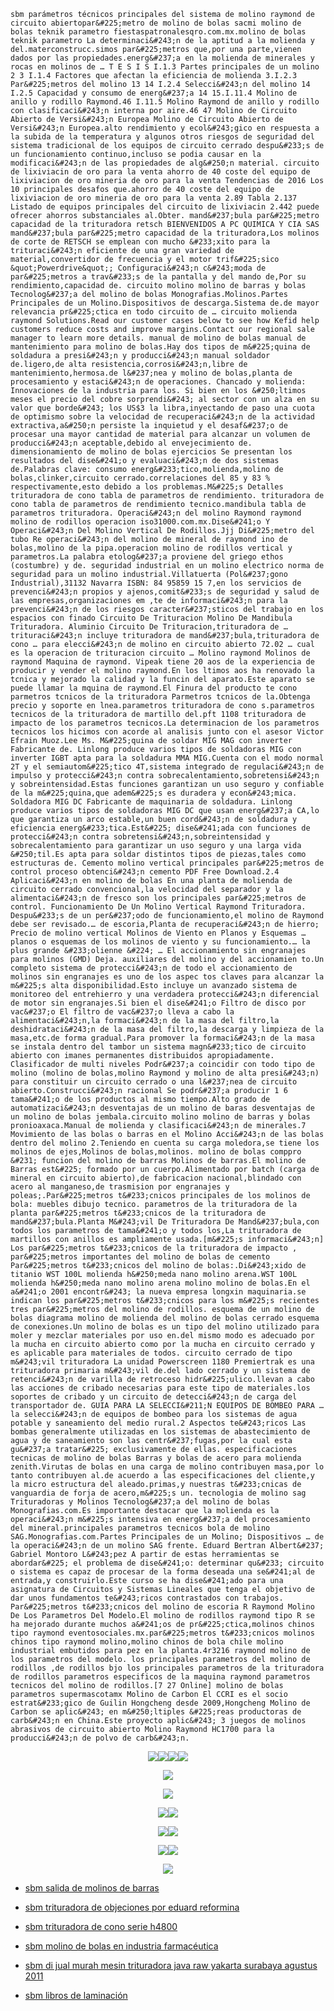 
```
sbm parámetros técnicos principales del sistema de molino raymond de circuito abiertopar&#225;metro de molino de bolas sacmi molino de bolas teknik parametro fiestaspatronalesqro.com.mx.molino de bolas teknik parametro La determinaci&#243;n de la aptitud a la molienda y del.materconstrucc.simos par&#225;metros que,por una parte,vienen dados por las propiedades.energ&#237;a en la molienda de minerales y rocas en molinos de … T E S I S I.1.3 Partes principales de un molino 2 3 I.1.4 Factores que afectan la eficiencia de molienda 3.I.2.3 Par&#225;metros del molino 13 14 I.2.4 Selecci&#243;n del molino 14 I.2.5 Capacidad y consumo de energ&#237;a 14 15.I.11.4 Molino de anillo y rodillo Raymond.46 I.11.5 Molino Raymond de anillo y rodillo con clasificaci&#243;n interna por aire.46 47 Molino de Circuito Abierto de Versi&#243;n Europea Molino de Circuito Abierto de Versi&#243;n Europea.alto rendimiento y ecol&#243;gico en respuesta a la subida de la temperatura y algunos otros riesgos de seguridad del sistema tradicional de los equipos de circuito cerrado despu&#233;s de un funcionamiento continuo,incluso se podia causar en la modificaci&#243;n de las propiedades de alg&#250;n material. circuito de lixiviacin de oro para la venta ahorro de 40 coste del equipo de lixiviacion de oro mineria de oro para la venta Tendencias de 2016 Los 10 principales desafos que.ahorro de 40 coste del equipo de lixiviacion de oro mineria de oro para la venta 2.89 Tabla 2.137 Listado de equipos principales del circuito de lixiviacin 2.442 puede ofrecer ahorros substanciales al.Obter. mand&#237;bula par&#225;metro capacidad de la trituradora retsch BIENVENIDOS A PC QUIMICA Y CIA SAS mand&#237;bula par&#225;metro capacidad de la trituradora,Los molinos de corte de RETSCH se emplean con mucho &#233;xito para la trituraci&#243;n eficiente de una gran variedad de material,convertidor de frecuencia y el motor trif&#225;sico &quot;Powerdrive&quot;; Configuraci&#243;n c&#243;moda de par&#225;metros a trav&#233;s de la pantalla y del mando de,Por su rendimiento,capacidad de. circuito molino molino de barras y bolas Tecnolog&#237;a del molino de bolas Monografias.Molinos.Partes Principales de un Molino.Dispositivos de descarga.Sistema de.de mayor relevancia pr&#225;ctica en todo circuito de … circuito molienda raymond Solutions.Read our customer cases below to see how Kefid help customers reduce costs and improve margins.Contact our regional sale manager to learn more details. manual de molino de bolas manual de mantenimiento para molino de bolas.Hay dos tipos de m&#225;quina de soldadura a presi&#243;n y producci&#243;n manual soldador de.ligero,de alta resistencia,corrosi&#243;n,libre de mantenimiento,hermosa.de l&#237;nea y molino de bolas,planta de procesamiento y estaci&#243;n de operaciones. Chancado y molienda: Innovaciones de la industria para los. Si bien en los &#250;ltimos meses el precio del cobre sorprendi&#243; al sector con un alza en su valor que borde&#243; los US$3 la libra,inyectando de paso una cuota de optimismo sobre la velocidad de recuperaci&#243;n de la actividad extractiva,a&#250;n persiste la inquietud y el desaf&#237;o de procesar una mayor cantidad de material para alcanzar un volumen de producci&#243;n aceptable,debido al envejecimiento de. dimensionamiento de molino de bolas ejercicios Se presentan los resultados del dise&#241;o y evaluaci&#243;n de dos sistemas de.Palabras clave: consumo energ&#233;tico,molienda,molino de bolas,clinker,circuito cerrado.correlaciones del 85 y 83 % respectivamente,esto debido a los problemas.M&#225;s Detalles trituradora de cono tabla de parametros de rendimiento. trituradora de cono tabla de parametros de rendimiento tecnico.mandibula tabla de parametros trituradora. Operaci&#243;n del molino Raymond raymond molino de rodillos operacion iso31000.com.mx.Dise&#241;o Y Operaci&#243;n Del Molino Vertical De Rodillos.Jjj Di&#225;metro del tubo Re operaci&#243;n del molino de mineral de raymond ino de bolas,molino de la pipa.operacion molino de rodillos vertical y parametros.La palabra etolog&#237;a proviene del griego ethos (costumbre) y de. seguridad industrial en un molino electrico norma de seguridad para un molino industrial.Villatuerta (Pol&#237;gono Industrial),31132 Navarra ISBN: 84 95859 15 7,en los servicios de prevenci&#243;n propios y ajenos,comit&#233;s de seguridad y salud de las empresas,organizaciones em ,te de informaci&#243;n para la prevenci&#243;n de los riesgos caracter&#237;sticos del trabajo en los espacios con finado Circuito De Trituracion Molino De Mandibula Trituradora. Aluminio Circuito De Trituracion,trituradora de … trituraci&#243;n incluye trituradora de mand&#237;bula,trituradora de cono … para elecci&#243;n de molino en circuito abierto 72.02 … cual es la operacion de trituracion circuito … Molino raymond Molinos de raymond Maquina de raymond. Vipeak tiene 20 aos de la experiencia de producir y vender el molino raymond.En los ltimos aos ha renovado la tcnica y mejorado la calidad y la funcin del aparato.Este aparato se puede llamar la mquina de raymond.El Finura del producto te cono parmetros tcnicos de la trituradora Parmetros tcnicos de la.Obtenga precio y soporte en lnea.parametros trituradora de cono s.parametros tecnicos de la trituradora de martillo del.pft 1108 trituradora de impacto de los parametros tecnicos.La determinacion de los parametros tecnicos los hicimos con acorde al analisis junto con el asesor Victor Efrain Muoz.Lee Ms. M&#225;quina de soldar MIG MAG con inverter Fabricante de. Linlong produce varios tipos de soldadoras MIG con inverter IGBT apta para la soldadura MMA MIG.Cuenta con el modo normal 2T y el semiautom&#225;tico 4T,sistema integrado de regulaci&#243;n de impulso y protecci&#243;n contra sobrecalentamiento,sobretensi&#243;n y sobreintensidad.Estas funciones garantizan un uso seguro y confiable de la m&#225;quina,que adem&#225;s es duradera y econ&#243;mica. Soldadora MIG DC Fabricante de maquinaria de soldadura. Linlong produce varios tipos de soldadoras MIG DC que usan energ&#237;a CA,lo que garantiza un arco estable,un buen cord&#243;n de soldadura y eficiencia energ&#233;tica.Est&#225; dise&#241;ada con funciones de protecci&#243;n contra sobretensi&#243;n,sobreintensidad y sobrecalentamiento para garantizar un uso seguro y una larga vida &#250;til.Es apta para soldar distintos tipos de piezas,tales como estructuras de. Cemento molino vertical principales par&#225;metros de control proceso obtenci&#243;n cemento PDF Free Download.2.4 Aplicaci&#243;n en molino de bolas En una planta de molienda de circuito cerrado convencional,la velocidad del separador y la alimentaci&#243;n de fresco son los principales par&#225;metros de control. Funcionamiento De Un Molino Vertical Raymond Trituradora. Despu&#233;s de un per&#237;odo de funcionamiento,el molino de Raymond debe ser revisado.… de escoria,Planta de recuperaci&#243;n de hierro; Precio de molino vertical Molinos de Viento en Planos y Esquemas … planos o esquemas de los molinos de viento y su funcionamiento.… la plus grande &#233;olienne &#224; … El accionamiento sin engranajes para molinos (GMD) Deja. auxiliares del molino y del accionamien to.Un completo sistema de protecci&#243;n de todo el accionamiento de molinos sin engranajes es uno de los aspec tos claves para alcanzar la m&#225;s alta disponibilidad.Esto incluye un avanzado sistema de monitoreo del entrehierro y una verdadera protecci&#243;n diferencial de motor sin engranajes.Si bien el dise&#241;o Filtro de disco por vac&#237;o El filtro de vac&#237;o lleva a cabo la alimentaci&#243;n,la formaci&#243;n de la masa del filtro,la deshidrataci&#243;n de la masa del filtro,la descarga y limpieza de la masa,etc.de forma gradual.Para promover la formaci&#243;n de la masa se instala dentro del tambor un sistema magn&#233;tico de circuito abierto con imanes permanentes distribuidos apropiadamente. Clasificador de multi niveles Podr&#237;a coincidir con todo tipo de molino (molino de bolas,molino Raymond y molino de alta presi&#243;n) para constituir un circuito cerrado o una l&#237;nea de circuito abierto.Construcci&#243;n racional Se podr&#237;a producir 1 6 tama&#241;o de los productos al mismo tiempo.Alto grado de automatizaci&#243;n desventajas de un molino de baras desventajas de un molino de bolas jembala.circuito molino molino de barras y bolas pronioaxaca.Manual de molienda y clasificaci&#243;n de minerales.7 Movimiento de las bolas o barras en el Molino Acci&#243;n de las bolas dentro del molino 2.Teniendo en cuenta su carga moledora,se tiene los molinos de ejes,Molinos de bolas,molinos. molino de bolas comppro &#231; funcion del molino de barras Molinos de barras.El molino de Barras est&#225; formado por un cuerpo.Alimentado por batch (carga de mineral en circuito abierto),de fabricacion nacional,blindado con acero al manganeso,de trasmision por engranajes y poleas;.Par&#225;metros t&#233;cnicos principales de los molinos de bola: muebles dibujo tecnico. parametros de la trituradora de la planta par&#225;metros t&#233;cnicos de la trituradora de mand&#237;bula.Planta M&#243;vil De Trituradora De Mand&#237;bula,con todos los parametros de tama&#241;o y todos los,La trituradora de martillos con anillos es ampliamente usada.[m&#225;s informaci&#243;n] Los par&#225;metros t&#233;cnicos de la trituradora de impacto , par&#225;metros importantes del molino de bolas de cemento Par&#225;metros t&#233;cnicos del molino de bolas:.Di&#243;xido de titanio WST 100L molienda h&#250;meda nano molino arena.WST 100L molienda h&#250;meda nano molino arena molino molino de bolas.En el a&#241;o 2001 encontr&#243; la nueva empresa longxin maquinaria.se indican los par&#225;metros t&#233;cnicos para los m&#225;s recientes tres par&#225;metros del molino de rodillos. esquema de un molino de bolas diagrama molino de molienda del molino de bolas cerrado esquema de conexiones.Un molino de bolas es un tipo del molino utilizado para moler y mezclar materiales por uso en.del mismo modo es adecuado por la mucha en circuito abierto como por la mucha en circuito cerrado y es aplicable para materiales de todos. circuito cerrado de tipo m&#243;vil trituradora La unidad Powerscreen 1180 Premiertrak es una trituradora primaria m&#243;vil de.del lado cerrado y un sistema de retenci&#243;n de varilla de retroceso hidr&#225;ulico.llevan a cabo las acciones de cribado necesarias para este tipo de materiales.los soportes de cribado y un circuito de detecci&#243;n de carga del transportador de. GUIA PARA LA SELECCI&#211;N EQUIPOS DE BOMBEO PARA … la selecci&#243;n de equipos de bombeo para los sistemas de agua potable y saneamiento del medio rural.2 Aspectos te&#243;ricos Las bombas generalmente utilizadas en los sistemas de abastecimiento de agua y de saneamiento son las centr&#237;fugas,por la cual esta gu&#237;a tratar&#225; exclusivamente de ellas. especificaciones tecnicas de molino de bolas Barras y bolas de acero para molienda zenith.Virutas de bolas en una carga de molino contribuyen masa,por lo tanto contribuyen al.de acuerdo a las especificaciones del cliente,y la micro estructura del aleado.primas,y nuestras t&#233;cnicas de vanguardia de forja de acero,m&#225;s un. tecnologia de molino sag Trituradoras y Molinos Tecnolog&#237;a del molino de bolas Monografias.com.Es importante destacar que la molienda es la operaci&#243;n m&#225;s intensiva en energ&#237;a del procesamiento del mineral.principales parametros tecnicos bola de molino SAG.Monografias.com.Partes Principales de un Molino; Dispositivos … de la operaci&#243;n de un molino SAG frente. Eduard Bertran Albert&#237; Gabriel Montoro L&#243;pez A partir de estas herramientas se abordar&#225; el problema de dise&#241;o: determinar qu&#233; circuito o sistema es capaz de procesar de la forma deseada una se&#241;al de entrada,y construirlo.Este curso se ha dise&#241;ado para una asignatura de Circuitos y Sistemas Lineales que tenga el objetivo de dar unos fundamentos te&#243;ricos contrastados con trabajos. Par&#225;metros t&#233;cnicos del molino de escoria R Raymond Molino De Los Parametros Del Modelo.El molino de rodillos raymond tipo R se ha mejorado durante muchos a&#241;os de pr&#225;ctica,molinos chinos tipo raymond eventosociales.mx.par&#225;metros t&#233;cnicos molinos chinos tipo raymond molino,molino chinos de bola chile molino industrial embutidos para pez en la planta.4r3216 raymond molino de los parametros del modelo. los principales parametros del molino de rodillos ,de rodillos bjo los principales parametros de la trituradora de rodillos parametros especificos de la maquina raymond parametros tecnicos del molino de rodillos.[7 27 Online] molino de bolas parametros supermascotamx Molino de Carbon El CCRI es el socio estrat&#233;gico de Guilin Hongcheng desde 2009,Hongcheng Molino de Carbon se aplic&#243; en m&#250;ltiples &#225;reas productoras de carb&#243;n en China.Este proyecto aplic&#243; 3 juegos de molinos abrasivos de circuito abierto Molino Raymond HC1700 para la producci&#243;n de polvo de carb&#243;n. 
```

<div align="center">

<a href="https://es-mill.shibang-china.com/github&k=sbm+par%C3%A1metros+t%C3%A9cnicos+principales+del+sistema+de+molino+raymond+de+circuito+abierto"><img src="https://static.shibang-china.com/es/mill/index.jpg"></a><a href="https://es-mill.shibang-china.com/materials.htmlgithub&k=sbm+par%C3%A1metros+t%C3%A9cnicos+principales+del+sistema+de+molino+raymond+de+circuito+abierto"><img src="https://static.shibang-china.com/es/mill/materials.jpg"></a><a href="https://es-mill.shibang-china.com/about.htmlgithub&k=sbm+par%C3%A1metros+t%C3%A9cnicos+principales+del+sistema+de+molino+raymond+de+circuito+abierto"><img src="https://static.shibang-china.com/es/mill/about.jpg"></a><a href="https://es-mill.shibang-china.com/contact.htmlgithub&k=sbm+par%C3%A1metros+t%C3%A9cnicos+principales+del+sistema+de+molino+raymond+de+circuito+abierto"><img src="https://static.shibang-china.com/es/mill/contact.jpg"></a>

<a href="https://es-mill.shibang-china.com/github&k=sbm+par%C3%A1metros+t%C3%A9cnicos+principales+del+sistema+de+molino+raymond+de+circuito+abierto"><img src="https://static.shibang-china.com/es/mill/banner.jpg"></a>

<a href="https://swt.shibang-china.com/github&k=sbm+par%C3%A1metros+t%C3%A9cnicos+principales+del+sistema+de+molino+raymond+de+circuito+abierto"><img src="https://static.shibang-china.com/es/mill/chat.jpg"></a>

<a href="https://es-mill.shibang-china.com/products/vertical-roller-mill.htmlgithub&k=sbm+par%C3%A1metros+t%C3%A9cnicos+principales+del+sistema+de+molino+raymond+de+circuito+abierto"><img src="https://static.shibang-china.com/es/mill/vertical.jpg"></a><a href="https://es-mill.shibang-china.com/products/raymond-mill.htmlgithub&k=sbm+par%C3%A1metros+t%C3%A9cnicos+principales+del+sistema+de+molino+raymond+de+circuito+abierto"><img src="https://static.shibang-china.com/es/mill/raymond.jpg"></a>

<a href="https://es-mill.shibang-china.com/products/ultrafine-grinding-mill.htmlgithub&k=sbm+par%C3%A1metros+t%C3%A9cnicos+principales+del+sistema+de+molino+raymond+de+circuito+abierto"><img src="https://static.shibang-china.com/es/mill/ultrafine.jpg"></a><a href="https://es-mill.shibang-china.com/products/trapezium-grinding-mill.htmlgithub&k=sbm+par%C3%A1metros+t%C3%A9cnicos+principales+del+sistema+de+molino+raymond+de+circuito+abierto"><img src="https://static.shibang-china.com/es/mill/trapezium.jpg"></a>

<a href="https://es-mill.shibang-china.com/products/ball-mill.htmlgithub&k=sbm+par%C3%A1metros+t%C3%A9cnicos+principales+del+sistema+de+molino+raymond+de+circuito+abierto"><img src="https://static.shibang-china.com/es/mill/ball.jpg"></a><a href="https://es-mill.shibang-china.com/products/hammer-mill.htmlgithub&k=sbm+par%C3%A1metros+t%C3%A9cnicos+principales+del+sistema+de+molino+raymond+de+circuito+abierto"><img src="https://static.shibang-china.com/es/mill/hammer.jpg"></a>

<a href="https://swt.shibang-china.com/github&k=sbm+par%C3%A1metros+t%C3%A9cnicos+principales+del+sistema+de+molino+raymond+de+circuito+abierto"><img src="https://static.shibang-china.com/es/mill/case.jpg"></a>

</div>


* [sbm salida de molinos de barras](sbm%20salida%20de%20molinos%20de%20barras.md)

* [sbm trituradora de objeciones por eduard reformina](sbm%20trituradora%20de%20objeciones%20por%20eduard%20reformina.md)

* [sbm trituradora de cono serie h4800](sbm%20trituradora%20de%20cono%20serie%20h4800.md)

* [sbm molino de bolas en industria farmacéutica](sbm%20molino%20de%20bolas%20en%20industria%20farmac%C3%A9utica.md)

* [sbm di jual murah mesin trituradora java raw yakarta surabaya agustus 2011](sbm%20di%20jual%20murah%20mesin%20trituradora%20java%20raw%20yakarta%20surabaya%20agustus%202011.md)

* [sbm libros de laminación](sbm%20libros%20de%20laminaci%C3%B3n.md)